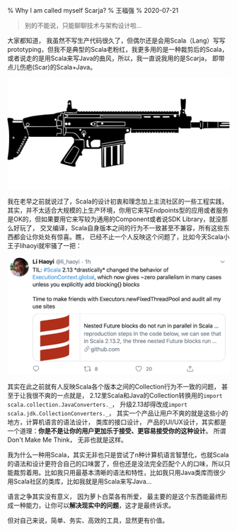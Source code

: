 % Why I am called myself Scarja?
% 王福强
% 2020-07-21

> 别的不能说，只能聊聊技术与架构设计啦...

大家都知道， 我虽然不写生产代码很久了，但偶尔还是会用Scala（Lang）写写prototyping，但我不是典型的Scala老粉红，我更多用的是一种裁剪后的Scala，或者说走的是用Scala来写Java的曲风，所以，我一直说我用的是Scarja， 即带点儿伤疤(Scar)的Scala+Java。

![](images/assault-rifle-555882_1280.png)

我在老早之前就说过了，Scala的设计初衷和理念加上主流社区的一些工程实践， 其实，并不太适合大规模的上生产环境，你用它来写Endpoints型的应用或者服务是OK的，但如果要用它来写较为通用的Component或者说SDK Library，就没那么好玩了， 交叉编译，Scala自身版本之间的行为不一致甚至不兼容，所有这些东西都会让你处处有惊喜。瞧， 已经不止一个人反映这个问题了，比如今天Scala小王子lihaoyi就牢骚了一把：

![](images/lihaoyi-reported-bug-on-scala.png)

其实在此之前就有人反映Scala各个版本之间的Collection行为不一致的问题， 甚至于让我很不爽的一点就是， 2.12里Scala和Java的Collection转换用的`import scala.collection.JavaConverters._`， 升级2.13却得改成`import scala.jdk.CollectionConverters._`， 其实一个产品让用户不爽的就是这些小的地方，计算机语言的语法设计， 类库的接口设计， 产品的UI/UX设计，其实都是一个道理：**你是不是让你的用户更加乐于接受、更容易接受你的这种设计**。 所谓Don't Make Me Think， 无非也就是这样。

我为什么一种用Scala，其实无非也只是尝试了n种计算机语言智慧化，也就Scala的语法和设计更符合自己的口味罢了，但也还是没法完全匹配个人的口味，所以只能裁剪着用。比如我只用最基本清晰的语法和特性，比如我只用Java类库而很少用Scala社区的类库，比如我就是用Scala来写Java...

语言之争其实没有意义， 因为萝卜白菜各有所爱， 最主要的是这个东西能最终形成一种能力，让你可以**解决现实中的问题**，这才是最终诉求。

但对自己来说，简单、务实、高效的工具，显然更有价值。









